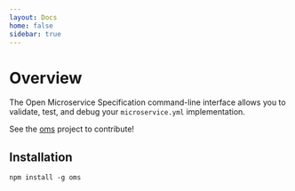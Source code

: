 ```yaml
---
layout: Docs
home: false
sidebar: true
---
```

# Overview

The Open Microservice Specification command-line interface allows you to
validate, test, and debug your `microservice.yml` implementation.

See the [oms](https://github.com/microservices/oms/tree/master/packages/oms)
project to contribute!

## Installation

`npm install -g oms`
